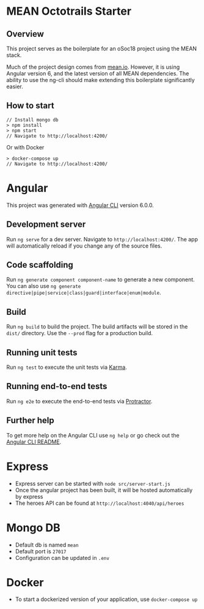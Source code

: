 # MEAN Octotrails Starter

## Overview
This project serves as the boilerplate for an oSoc18 project using the MEAN stack. 

Much of the project design comes from [mean.io](https://github.com/linnovate/mean). However, it is using Angular version 6, and the latest version of all MEAN dependencies. The ability to use the ng-cli should make extending this boilerplate significantly easier.

## How to start
```
// Install mongo db 
> npm install
> npm start
// Navigate to http://localhost:4200/
```
Or with Docker
```
> docker-compose up
// Navigate to http://localhost:4200/
```

# Angular

This project was generated with [Angular CLI](https://github.com/angular/angular-cli) version 6.0.0.

## Development server

Run `ng serve` for a dev server. Navigate to `http://localhost:4200/`. The app will automatically reload if you change any of the source files.

## Code scaffolding

Run `ng generate component component-name` to generate a new component. You can also use `ng generate directive|pipe|service|class|guard|interface|enum|module`.

## Build

Run `ng build` to build the project. The build artifacts will be stored in the `dist/` directory. Use the `--prod` flag for a production build.

## Running unit tests

Run `ng test` to execute the unit tests via [Karma](https://karma-runner.github.io).

## Running end-to-end tests

Run `ng e2e` to execute the end-to-end tests via [Protractor](http://www.protractortest.org/).

## Further help

To get more help on the Angular CLI use `ng help` or go check out the [Angular CLI README](https://github.com/angular/angular-cli/blob/master/README.md).

# Express
- Express server can be started with `node src/server-start.js`
- Once the angular project has been built, it will be hosted automatically by express
- The heroes API can be found at `http://localhost:4040/api/heroes`
# Mongo DB
- Default db is named `mean`
- Default port is `27017`
- Configuration can be updated in `.env`
# Docker
- To start a dockerized version of your application, use `docker-compose up`
